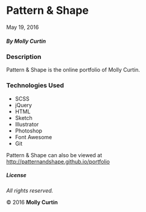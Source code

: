 # Pattern &amp; Shape

May 19, 2016

##### By Molly Curtin

### Description

Pattern &amp; Shape is the online portfolio of Molly Curtin.


### Technologies Used

* SCSS
* jQuery
* HTML
* Sketch
* Illustrator
* Photoshop
* Font Awesome
* Git

Pattern &amp; Shape can also be viewed at http://patternandshape.github.io/portfolio

##### License

*All rights reserved.*

&copy; 2016 **Molly Curtin**
